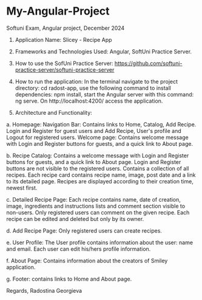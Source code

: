 # My-Angular-Project
Softuni Exam, Angular project, December 2024

1. Application Name: 
Slicey - Recipe App

2. Frameworks and Technologies Used: 
Angular, SoftUni Practice Server.

3. How to use the SofUni Practice Server: 
https://github.com/softuni-practice-server/softuni-practice-server

4. How to run the application: 
In the terminal navigate to the project directory: cd radost-app, use the following command to install dependencies: npm install, start the Angular server with this command: ng serve. On http://localhost:4200/ access the application.

5. Architecture and Functionality:

a. Homepage: 
Navigation Bar: Contains links to Home, Catalog, Add Recipe. Login and Register for guest users and Add Recipe, User's profile and Logout for registered users.
Welcome page: Contains welcome message with Login and Register buttons for guests, and a quick link to About page.


b. Recipe Catalog: 
Contains a welcome message with Login and Register buttons for guests, and a quick link to About page. Login and Register buttons are not visible to the registered users.
Contains a collection of all recipes. Each recipe card contains recipe name, image, post date and a link to its detailed page. Recipes are displayed according to their creation time, newest first.

c. Detailed Recipe Page: 
Each recipe contains name, date of creation, image, ingredients and instructions lists and comment section visible to non-users.
Only registered users can comment on the given recipe. Each recipe can be edited and deleted but only by its owner. 

d. Add Recipe Page: 
Only registered users can create recipes.

e. User Profile:
The User profile contains information about the user: name and email. Each user can edit his/hers profile information.

f. About Page:
Contains information about the creators of Smiley application.

g. Footer: contains links to Home and About page.


Regards,
Radostina Georgieva






